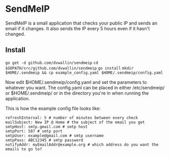 # SendMeIP
SendMeIP is a small application that checks your public IP and sends an email if it changes. It also sends the IP every 5 hours even if it hasn't changed.

## Install
`go get -d github.com/dvwallin/sendmeip` `cd $GOPATH/src/github.com/dvwallin/sendmeip` `go install` `mkdir $HOME/.sendmeip && cp example_config.yaml $HOME/.sendmeip/config.yaml`

Now edit $HOME/.sendmeip/config.yaml and set the parameters to whatever you want.
The config.yaml can be placed in either /etc/sendmeip/ or $HOME/.sendmeip/ or in the directory you're in when running the application.

This is how the example config file looks like: 
```
refreshInterval: 5 # number of minutes between every check
mailSubject: New IP @ Home # the subject of the email you get
smtpHost: smtp.gmail.com # smtp host
smtpPort: 587 # smtp port
smtpUser: example@gmail.com # smtp username
smtpPass: ABC12345 # smtp password
notifyAddr: myEmailAddr@example.org # which address do you want the emails to go to?
```
